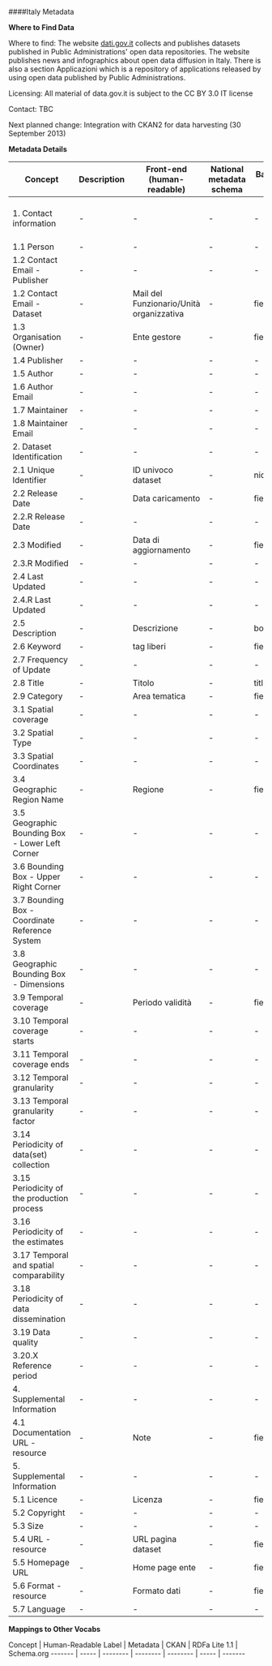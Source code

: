 ####Italy Metadata

**Where to Find Data**

Where to find: The website [dati.gov.it](http://www.data.gov.it) collects and publishes datasets published in Public Administrations' open data repositories. The website publishes news and infographics about open data diffusion in Italy. There is also a section Applicazioni which is a repository of applications released by using open data published by Public Administrations.

Licensing: All material of data.gov.it is subject to the CC BY 3.0 IT license

Contact: TBC

Next planned change: Integration with CKAN2 for data harvesting (30 September 2013)

**Metadata Details**

Concept|Description|Front-end (human-readable)|National metadata schema|Back-end machine-readable|Required|Data Type|Format: pattern|Cardinality|Usage Notes
------- | -------- | ----- | ---- | ---------- | ---------|-------|-------|-------|------
1. Contact information  |	-	|	-	|	-	|	-	|	Yes	|	String	|	^[a-z0-9_-]{2,}$	|	(1,1)	|
1.1 Person	|	-	|	-	|	-	|	-	|	-	|	-	|	-	|	-	|
1.2 Contact Email - Publisher	|	-	|	-	|	-	|	-	|	-	|	-	|	-	|	-	|
1.2 Contact Email - Dataset	|	-	|	Mail del Funzionario/Unità organizzativa	|	-	|	field_email_rif	|	no	|	-	|	-	|	-	|
1.3 Organisation (Owner)	|	-	|	Ente gestore	|	-	|	field_ente_gestore	|	no	|	-	|	-	|	-	|
1.4 Publisher	|	-	|	-	|	-	|	-	|	-	|	-	|	-	|	-	|
1.5 Author	|	-	|	-	|	-	|	-	|	-	|	-	|	-	|	-	|
1.6 Author Email	|	-	|	-	|	-	|	-	|	-	|	-	|	-	|	-	|
1.7 Maintainer	|	-	|	-	|	-	|	-	|	-	|	-	|	-	|	-	|
1.8 Maintainer Email	|	-	|	-	|	-	|	-	|	-	|	-	|	-	|	-	|
2. Dataset Identification	|	-	|	-	|	-	|	-	|	-	|	-	|	-	|	-	|
2.1 Unique Identifier	|	-	|	ID univoco dataset	|	-	|	nid	|	yes	|	-	|	-	|	-	|
2.2 Release Date	|	-	|	Data caricamento	|	-	|	field_data_load	|	no	|	-	|	-	|	-	|
2.2.R Release Date	|	-	|	-	|	-	|	-	|	-	|	-	|	-	|	-	|
2.3 Modified	|	-	|	Data di aggiornamento	|	-	|	field_data_last_update	|	no	|	-	|	-	|	-	|
2.3.R Modified	|	-	|	-	|	-	|	-	|	-	|	-	|	-	|	-	|
2.4 Last Updated	|	-	|	-	|	-	|	-	|	-	|	-	|	-	|	-	|
2.4.R Last Updated	|	-	|	-	|	-	|	-	|	-	|	-	|	-	|	-	|
2.5 Description	|	-	|	Descrizione	|	-	|	body	|	yes	|	-	|	-	|	-	|
2.6 Keyword	|	-	|	tag liberi	|	-	|	field_tag	|	no	|	-	|	-	|	-	|
2.7 Frequency of Update	|	-	|	-	|	-	|	-	|	-	|	-	|	-	|	-	|
2.8 Title	|	-	|	Titolo	|	-	|	title	|	yes	|	-	|	-	|	-	|
2.9 Category	|	-	|	Area tematica	|	-	|	field_areatematica	|	no	|	-	|	-	|	-	|
3.1 Spatial coverage	|	-	|	-	|	-	|	-	|	-	|	-	|	-	|	-	|
3.2 Spatial Type	|	-	|	-	|	-	|	-	|	-	|	-	|	-	|	-	|
3.3 Spatial Coordinates	|	-	|	-	|	-	|	-	|	-	|	-	|	-	|	-	|
3.4 Geographic Region Name	|	-	|	Regione	|	-	|	field_regione	|	no	|	-	|	-	|	-	|
3.5 Geographic Bounding Box - Lower Left Corner  	|	-	|	-	|	-	|	-	|	-	|	-	|	-	|	-	|
3.6 Bounding Box - Upper Right Corner  	|	-	|	-	|	-	|	-	|	-	|	-	|	-	|	-	|
3.7 Bounding Box - Coordinate Reference System  	|	-	|	-	|	-	|	-	|	-	|	-	|	-	|	-	|
3.8 Geographic Bounding Box - Dimensions  	|	-	|	-	|	-	|	-	|	-	|	-	|	-	|	-	|
3.9 Temporal coverage	|	-	|	Periodo validità	|	-	|	field_data_from_to	|	no	|	-	|	-	|	-	|
3.10 Temporal coverage starts	|	-	|	-	|	-	|	-	|	-	|	-	|	-	|	-	|
3.11 Temporal coverage ends	|	-	|	-	|	-	|	-	|	-	|	-	|	-	|	-	|
3.12 Temporal granularity	|	-	|	-	|	-	|	-	|	-	|	-	|	-	|	-	|
3.13 Temporal granularity factor	|	-	|	-	|	-	|	-	|	-	|	-	|	-	|	-	|
3.14 Periodicity of data(set) collection	|	-	|	-	|	-	|	-	|	-	|	-	|	-	|	-	|
3.15 Periodicity of the production process	|	-	|	-	|	-	|	-	|	-	|	-	|	-	|	-	|
3.16 Periodicity of the estimates	|	-	|	-	|	-	|	-	|	-	|	-	|	-	|	-	|
3.17 Temporal and spatial comparability	|	-	|	-	|	-	|	-	|	-	|	-	|	-	|	-	|
3.18 Periodicity of data dissemination	|	-	|	-	|	-	|	-	|	-	|	-	|	-	|	-	|
3.19 Data quality	|	-	|	-	|	-	|	-	|	-	|	-	|	-	|	-	|
3.20.X Reference period	|	-	|	-	|	-	|	-	|	-	|	-	|	-	|	-	|
4. Supplemental Information	|	-	|	-	|	-	|	-	|	-	|	-	|	-	|	-	|
4.1 Documentation URL - resource	|	-	|	Note	|	-	|	field_note	|	no	|	-	|	-	|	-	|
5. Supplemental Information	|	-	|	-	|	-	|	-	|	-	|	-	|	-	|	-	|
5.1 Licence	|	-	|	Licenza	|	-	|	field_licenza	|	no	|	-	|	-	|	-	|
5.2 Copyright	|	-	|	-	|	-	|	-	|	-	|	-	|	-	|	-	|
5.3 Size	|	-	|	-	|	-	|	-	|	-	|	-	|	-	|	-	|
5.4 URL - resource	|	-	|	URL pagina dataset	|	-	|	field_url_dataset	|	yes	|	-	|	-	|	-	|
5.5 Homepage URL	|	-	|	Home page ente	|	-	|	field_site_url_ente	|	no	|	-	|	-	|	-	|
5.6 Format - resource	|	-	|	Formato dati	|	-	|	field_formato	|	no	|	-	|	-	|	-	|
5.7 Language	|	-	|	-	|	-	|	-	|	-	|	-	|	-	|	-	|


**Mappings to Other Vocabs**

Concept | Human-Readable Label | Metadata | CKAN | RDFa Lite 1.1 | Schema.org
------- | ----- | -------- | -------- | -------- | ----- | -------


